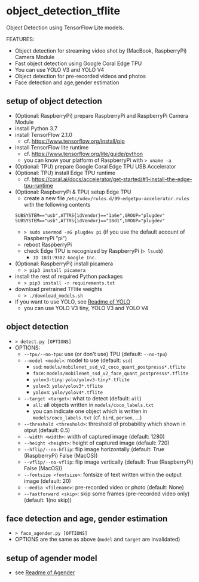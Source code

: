 # object_detection_tflite

Object Detection using TensorFlow Lite models.

FEATURES:
- Object detection for streaming video shot by (MacBook, RaspberryPi) Camera Module
- Fast object detection using Google Coral Edge TPU
- You can use YOLO V3 and YOLO V4
- Object detection for pre-recorded videos and photos
- Face detection and age,gender estimation

## setup of object detection

- (Optional: RaspberryPi) prepare RaspberryPi and RaspberryPi Camera Module
- install Python 3.7
- install TensorFlow 2.1.0
    - cf. https://www.tensorflow.org/install/pip
- install TensorFlow lite runtime
    - cf. https://www.tensorflow.org/lite/guide/python
    - you can know your platform of RaspberryPi with `> uname -a`
- (Optional: TPU) prepare Google Coral Edge TPU USB Accelerator
- (Optional: TPU) install Edge TPU runtime
    - cf. https://coral.ai/docs/accelerator/get-started/#1-install-the-edge-tpu-runtime
- (Optional: RaspberryPi & TPU) setup Edge TPU
    - create a new file `/etc/udev/rules.d/99-edgetpu-accelerator.rules` with the following contents
    ```
    SUBSYSTEM=="usb",ATTRS{idVendor}=="1a6e",GROUP="plugdev"
    SUBSYSTEM=="usb",ATTRS{idVendor}=="18d1",GROUP="plugdev"
    ```
    - `> sudo usermod -aG plugdev pi` (if you use the default account of RaspberryPi "pi")
    - reboot RaspberryPi
    - check Edge TPU is recognized by RaspberryPi (`> lsusb`)
        - `ID 18d1:9302 Google Inc.`
- (Optional: RaspberryPi) install picamera
    - `> pip3 install picamera`
- install the rest of required Python packages
    - `> pip3 install -r requirements.txt`
- download pretrained TFlite weights
    - `> ./download_models.sh`
- If you want to use YOLO, see [Readme of YOLO](https://github.com/tetutaro/object_detection_tflite/blob/master/yolo/README.md)
    - you can use YOLO V3 tiny, YOLO V3 and YOLO V4

## object detection

- `> detect.py [OPTIONS]`
- OPTIONS:
    - `--tpu/--no-tpu`: use (or don't use) TPU (default: `--no-tpu`)
    - `--model <model>`: model to use (default: `ssd`)
        - `ssd`: `models/mobilenet_ssd_v2_coco_quant_postpresss*.tflite`
        - `face`: `models/mobilenet_ssd_v2_face_quant_postpresss*.tflite`
        - `yolov3-tiny`: `yolo/yolov3-tiny*.tflite`
        - `yolov3`: `yolo/yolov3*.tflite`
        - `yolov4`: `yolo/yolov4*.tflite`
    - `--target <target>`: what to detect (default: `all`)
        - `all`: all objects written in `models/coco_labels.txt`
        - you can indicate one object which is written in `models/coco_labels.txt` (cf. `bird`, `person`, ...)
    - `--threshold <threshold>`: threshold of probability which shown in otput (default: 0.5)
    - `--width <width>`: width of captured image (default: 1280)
    - `--height <height>`: height of captured image (default: 720)
    - `--hflip/--no-hflip`: flip image horizontally (default: True (RaspberryPi) False (MacOS))
    - `--vflip/--no-vflip`: flip image vertically (default: True (RaspberryPi) False (MacOS))
    - `--fontsize <fontsize>`: fontsize of text written within the output image (default: 20)
    - `--media <filename>`: pre-recorded video or photo (default: None)
    - `--fastforward <skip>`: skip some frames (pre-recorded video only) (default: 1(no skip))

## face detection and age, gender estimation

- `> face_agender.py [OPTIONS]`
- OPTIONS are the same as above (`model` and `target` are invalidated)

## setup of agender model

- see [Readme of Agender](https://github.com/tetutaro/object_detection_tflite/blob/master/agender/README.md)
